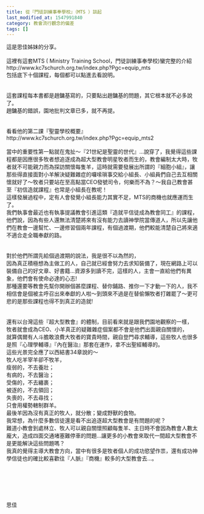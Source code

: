 ```yaml
---
title: 從『門徒訓練事奉學校』（MTS ）談起
last_modified_at: 1547991840
category: 教會流行觀念的偏差
tags: []
---
```


<p>這是思佳姊妹的分享。<br/><!--more--><br/>這裡有這套MTS ( Ministry Training School，門徒訓練事奉學校)蠻完整的介紹<br/>http://www.kc7schurch.org.tw/index.php?Pgc=equip_mts<br/>包括底下十個課程，每個都可以點進去看說明。<br/><br/><br/>這套課程每本書都是趙鏞基寫的，只要點出趙鏞基的問題，其它根本就不必多說了。<br/>趙鏞基的錯誤，園地批判文章已多，就不再提。<br/><br/><br/>看看他的第二課『聖靈學校概要』<br/>http://www.kc7schurch.org.tw/index.php?Pgc=equip_mts2<br/><br/>當中的重要性第一點就在鬼扯〜『21世紀是聖靈的世代』…說穿了，我覺得這些課程都是因應很多牧者想追逐成為超大型教會明星牧者而生的，教會編制太大時，牧者就不可能親力而為探訪關懷每隻羊，這時就需要發展出所謂的『細胞小組』，讓那些得直接面對小羊解決疑難雜症的囉嗦瑣事交給小組長、小組員們自己去互相關懷就好了〜牧者只要站在至高點當CEO發號司令，何樂而不為？〜我自己教會甚至『初信造就課程』也常是小組長在教呢！<br/>這樣發展過程中，定有人會發覺小組長能力其實不足，MTS的商機也就應運而生了。<br/>我們執事會最近也有執事提議教會引進這類『造就平信徒成為教會同工』的課程，他們說，因為有些人還無法清楚將來有沒有能力去讀神學院當傳道人，所以先讓他們在教會一邊幫忙、一邊修習個兩年課程，有個過渡期，他們較能清楚自己將來適不適合走全職奉獻的路。<br/><br/><br/>對於他們所謂先給個過渡期的說法，我是很不以為然的，<br/>因為真正積極想為主做工的人，自己就已經會努力去求知裝備了，現在網路上可以裝備自己的好文章、好書籍…資源多到讀不完，這樣的人，主會一直給他們有異象，他們會有使命必達的心志! <br/>那種還要等教會先幫你開辦個甚麼課程、替你鋪路、推你一下才動一下的人，我不相信會是個被主呼召出來奉獻的人啦〜到頭來不過是在替偷懶牧者打雜罷了〜更可悲的是那些課程也得不到真正的造就!<br/><br/><br/>還有以台灣這些『超大型教會』的體制，目前看來就是跟我們園地觀察的一樣，<br/>牧者就會成為CEO、小羊真正的疑難雜症個案都不會是他們出面親自關懷的，<br/>就算偶爾有人斗膽敢浪費大牧者的寶貴時間，親自登門尋求輔導，這些牧人也很多是照『心理學輔導』『內在醫治』那套在運作，拿不出聖經輔導的。<br/>這些光景完全應了以西結書34章說的〜<br/>牧人吃羊宰羊卻不牧羊，<br/>瘦弱的，不去養壯；<br/>有病的，不去醫治；<br/>受傷的，不去纏裹；<br/>被逐的，不去領回；<br/>失喪的，不去尋找；<br/>只會用權勢轄制群羊。<br/>最後羊因為沒有真正的牧人，就分散；變成野獸的食物。<br/>我常想，為什麼多數信徒還是看不出追逐超大型教會是有問題的呢？<br/>難道小教會到處林立、牧人可以親自關懷照顧每隻羊、主日時不會因為教會人數太龐大，造成四面交通堵塞難停車的問題…讓更多的小教會來取代一間超大型教會不是更能解決這些問題嗎？<br/>我真的覺得主導大教會方向，當中有很多是牧者個人的成功慾望作祟，還有成功神學信徒也的確比較喜歡往『人脈』『商機』較多的大型教會去…。<br/><br/><br/><br/><br/><br/><br/>思佳<br/><br/><br/><br/><br/><br/><br/><br/>
</p>
